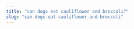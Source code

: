 ```yaml
---
title: "can dogs eat cauliflower and broccoli?"
slug: "can-dogs-eat-cauliflower-and-broccoli"
---
```


